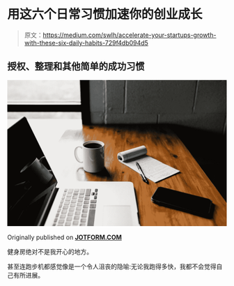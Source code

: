 # 用这六个日常习惯加速你的创业成长

> 原文：<https://medium.com/swlh/accelerate-your-startups-growth-with-these-six-daily-habits-729f4db094d5>

## 授权、整理和其他简单的成功习惯

![](img/75f983905dc495289860450d6477529c.png)

Originally published on [**JOTFORM.COM**](http://jotform.com)

健身房绝对不是我开心的地方。

甚至连跑步机都感觉像是一个令人沮丧的隐喻:无论我跑得多快，我都不会觉得自己有所进展。